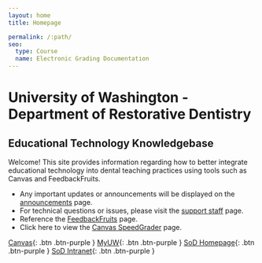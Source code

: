 ```yaml
---
layout: home
title: Homepage

permalink: /:path/
seo:
  type: Course
  name: Electronic Grading Documentation
---
```


# University of Washington - Department of Restorative Dentistry
## Educational Technology Knowledgebase

Welcome! This site provides information regarding how to better integrate educational technology into dental teaching practices using tools such as Canvas and FeedbackFruits.

- Any important updates or announcements will be displayed on the [announcements](announcements.md) page.
- For technical questions or issues, please visit the [support staff](staff.md) page.
- Reference the [FeedbackFruits](feedbackfruits.md) page.
- Click here to view the [Canvas SpeedGrader](speedgrader.md) page.

[Canvas](https://canvas.uw.edu){: .btn .btn-purple }
[MyUW](https://my.uw.edu){: .btn .btn-purple }
[SoD Homepage](https://dental.uw.edu){: .btn .btn-purple }
[SoD Intranet](https://uwnetid.sharepoint.com/sites/sod/){: .btn .btn-purple }
